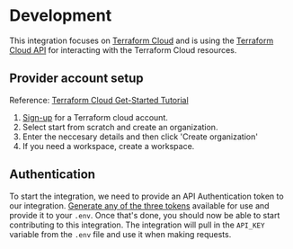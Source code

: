 # Development

This integration focuses on [Terraform Cloud](https://www.terraform.io/cloud) and is using the [Terraform Cloud API](https://www.terraform.io/cloud-docs/api-docs#terraform-cloud-api-documentation) for interacting with the Terraform Cloud resources.

## Provider account setup

Reference: [Terraform Cloud Get-Started Tutorial](https://learn.hashicorp.com/tutorials/terraform/cloud-sign-up?in=terraform/cloud-get-started)

  1. [Sign-up](https://app.terraform.io/signup/account) for a Terraform cloud account.
  2. Select start from scratch and create an organization.
  3. Enter the neccesary details and then click 'Create organization'
  4. If you need a workspace, create a workspace.

## Authentication

To start the integration, we need to provide an API Authentication token to our integration. [Generate any of the three tokens](https://www.terraform.io/cloud-docs/api-docs#authentication) available for use and provide it to your `.env`. Once that's done, you should now be able to start contributing to this integration. The integration will pull in the `API_KEY` variable from the `.env` file and use it when making requests.
